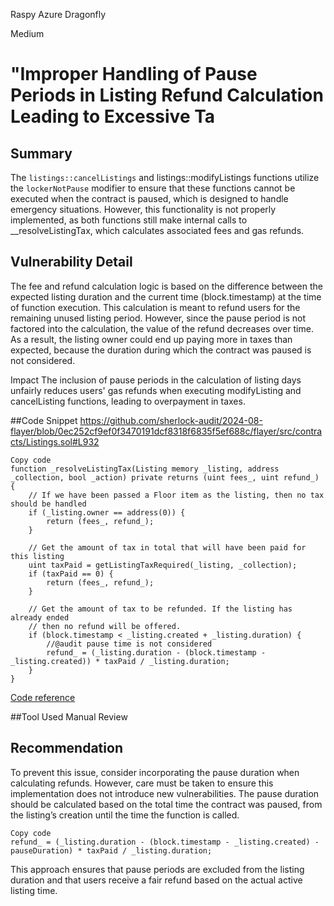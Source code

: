 Raspy Azure Dragonfly

Medium

# "Improper Handling of Pause Periods in Listing Refund Calculation Leading to Excessive Ta

## Summary
The ``listings::cancelListings`` and listings::modifyListings functions utilize the ``lockerNotPause`` modifier to ensure that these functions cannot be executed when the contract is paused, which is designed to handle emergency situations. However, this functionality is not properly implemented, as both functions still make internal calls to __resolveListingTax, which calculates associated fees and gas refunds.

## Vulnerability Detail
The fee and refund calculation logic is based on the difference between the expected listing duration and the current time (block.timestamp) at the time of function execution. This calculation is meant to refund users for the remaining unused listing period. However, since the pause period is not factored into the calculation, the value of the refund decreases over time. As a result, the listing owner could end up paying more in taxes than expected, because the duration during which the contract was paused is not considered.

Impact
The inclusion of pause periods in the calculation of listing days unfairly reduces users' gas refunds when executing modifyListing and cancelListing functions, leading to overpayment in taxes.

##Code Snippet
https://github.com/sherlock-audit/2024-08-flayer/blob/0ec252cf9ef0f3470191dcf8318f6835f5ef688c/flayer/src/contracts/Listings.sol#L932
```solidity
Copy code
function _resolveListingTax(Listing memory _listing, address _collection, bool _action) private returns (uint fees_, uint refund_) {
    // If we have been passed a Floor item as the listing, then no tax should be handled
    if (_listing.owner == address(0)) {
        return (fees_, refund_);
    }

    // Get the amount of tax in total that will have been paid for this listing
    uint taxPaid = getListingTaxRequired(_listing, _collection);
    if (taxPaid == 0) {
        return (fees_, refund_);
    }

    // Get the amount of tax to be refunded. If the listing has already ended
    // then no refund will be offered.
    if (block.timestamp < _listing.created + _listing.duration) {
        //@audit pause time is not considered
        refund_ = (_listing.duration - (block.timestamp - _listing.created)) * taxPaid / _listing.duration;
    }
}
```
[Code reference](https://github.com/sherlock-audit/2024-08-flayer/blob/0ec252cf9ef0f3470191dcf8318f6835f5ef688c/flayer/src/contracts/Listings.sol#L932)

##Tool Used
Manual Review

## Recommendation
To prevent this issue, consider incorporating the pause duration when calculating refunds. However, care must be taken to ensure this implementation does not introduce new vulnerabilities. The pause duration should be calculated based on the total time the contract was paused, from the listing’s creation until the time the function is called.

```solidity
Copy code
refund_ = (_listing.duration - (block.timestamp - _listing.created) - pauseDuration) * taxPaid / _listing.duration;
```
This approach ensures that pause periods are excluded from the listing duration and that users receive a fair refund based on the actual active listing time.